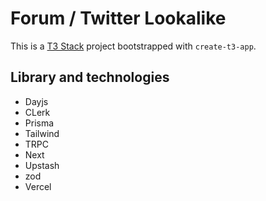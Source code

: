 # Forum / Twitter Lookalike

This is a [T3 Stack](https://create.t3.gg/) project bootstrapped with `create-t3-app`.

## Library and technologies
* Dayjs
* CLerk
* Prisma
* Tailwind
* TRPC
* Next
* Upstash
* zod 
* Vercel
